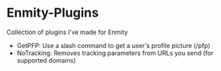 # Enmity-Plugins
Collection of plugins I've made for Enmity

- GetPFP: Use a slash command to get a user's profile picture (/pfp)
- NoTracking: Removes tracking parameters from URLs you send (for supported domains)
